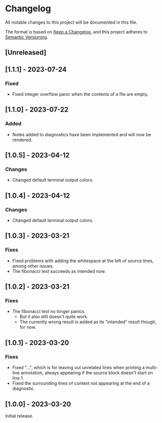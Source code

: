 # Changelog
All notable changes to this project will be documented in this file.

The format is based on [Keep a Changelog](https://keepachangelog.com/en/1.1.0/),
and this project adheres to [Semantic Versioning](https://semver.org/spec/v2.0.0.html).

## [Unreleased]

## [1.1.1] - 2023-07-24

### Fixed
- Fixed integer overflow panic when the contents of a file are empty.

## [1.1.0] - 2023-07-22

### Added
- Notes added to diagnostics have been implemented and will now be rendered.

## [1.0.5] - 2023-04-12

### Changes
- Changed default terminal output colors.

## [1.0.4] - 2023-04-12

### Changes
- Changed default terminal output colors.

## [1.0.3] - 2023-03-21

### Fixes
- Fixed problems with adding the whitespace at the left of source lines, among other issues.
- The fibonacci test succeeds as intended now.

## [1.0.2] - 2023-03-21

### Fixes
- The fibonacci test no longer panics.
  - But it also still doesn't quite work.
  - The currently wrong result is added as its "intended" result though, for now.

## [1.0.1] - 2023-03-20

### Fixes
- Fixed "...", which is for leaving out unrelated lines when printing a multi-line annotation,
  always appearing if the source block doesn't start on line 1.
- Fixed the surrounding lines of context not appearing at the end of a diagnostic.

## [1.0.0] - 2023-03-20
Initial release.
